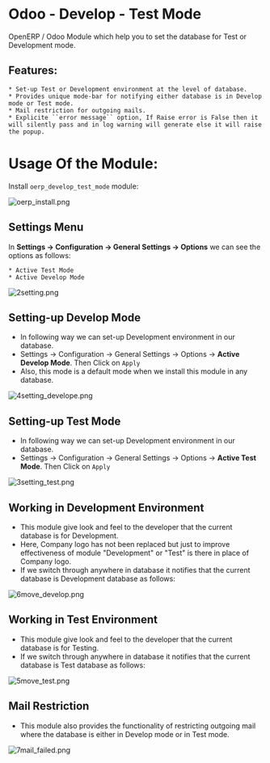 Odoo - Develop - Test Mode
=============================

OpenERP / Odoo Module which help you to set the database for Test or Development mode.

Features:
---------

    * Set-up Test or Development environment at the level of database.
    * Provides unique mode-bar for notifying either database is in Develop mode or Test mode.
    * Mail restriction for outgoing mails.
    * Explicite ``error message`` option, If Raise error is False then it will silently pass and in log warning will generate else it will raise the popup. 

Usage Of the Module:
====================

Install ``oerp_develop_test_mode`` module:

![oerp_install.png](https://bitbucket.org/repo/RojGB4/images/2194980438-oerp_install.png)

Settings Menu
-------------

In **Settings -> Configuration -> General Settings -> Options** we can see the options as follows:

    * Active Test Mode
    * Active Develop Mode

![2setting.png](https://bitbucket.org/repo/RojGB4/images/28653118-2setting.png)

Setting-up Develop Mode
-----------------------

* In following way we can set-up Development environment in our database.
* Settings -> Configuration -> General Settings -> Options -> **Active Develop Mode**. Then Click on ``Apply``
* Also, this mode is a default mode when we install this module in any database.

![4setting_develope.png](https://bitbucket.org/repo/RojGB4/images/2951521035-4setting_develope.png)

Setting-up Test Mode
--------------------

* In following way we can set-up Development environment in our database.
* Settings -> Configuration -> General Settings -> Options -> **Active Test Mode**. Then Click on ``Apply``

![3setting_test.png](https://bitbucket.org/repo/RojGB4/images/3927111703-3setting_test.png)

Working in Development Environment
----------------------------------

* This module give look and feel to the developer that the current database is for Development.
* Here, Company logo has not been replaced but just to improve effectiveness of module "Development" or "Test" is there in place of Company logo.
* If we switch through anywhere in database it notifies that the current database is Development database as follows:

![6move_develop.png](https://bitbucket.org/repo/RojGB4/images/3474429992-6move_develop.png)

Working in Test Environment
---------------------------

- This module give look and feel to the developer that the current database is for Testing.
- If we switch through anywhere in database it notifies that the current database is Test database as follows:

![5move_test.png](https://bitbucket.org/repo/RojGB4/images/2650653536-5move_test.png)

Mail Restriction
----------------

- This module also provides the functionality of restricting outgoing mail where the database is either in Develop mode or in Test mode.

![7mail_failed.png](https://bitbucket.org/repo/RojGB4/images/908066765-7mail_failed.png)
